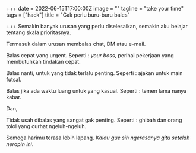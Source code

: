 +++
date = 2022-06-15T17:00:00Z
image = ""
tagline = "take your time"
tags = ["hack"]
title = "Gak perlu buru-buru bales"

+++
Semakin banyak urusan yang perlu diselesaikan, semakin aku belajar tentang skala prioritasnya.

Termasuk dalam urusan membalas chat, DM atau e-mail.

Balas cepat yang urgent. Seperti : _your boss_, perihal pekerjaan yang membutuhkan tindakan cepat.

Balas nanti, untuk yang tidak terlalu penting. Seperti : ajakan untuk main futsal.

Balas jika ada waktu luang untuk yang kasual. Seperti : temen lama nanya kabar.

Dan,

Tidak usah dibalas yang sangat gak penting. Seperti : ghibah dan orang tolol yang curhat ngeluh-ngeluh.

Semoga harimu terasa lebih lapang. _Kalau gue sih ngerasanya gitu setelah nerapin ini_.
